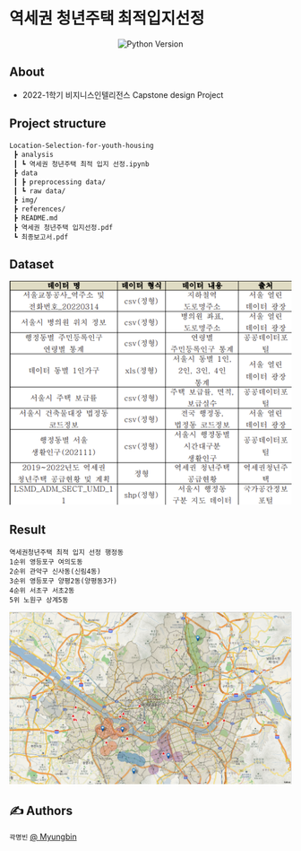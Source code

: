 # 역세권 청년주택 최적입지선정

<div align="center">
    
  ![Python Version](https://img.shields.io/badge/Python-3.8.10-blue)
</div>

##  About <a name = "about"></a>
- 2022-1학기 비지니스인텔리전스 Capstone design Project


##  Project structure

```
Location-Selection-for-youth-housing
 ┣ analysis
 ┃ ┗ 역세권 청년주택 최적 입지 선정.ipynb
 ┣ data
 ┃ ┣ preprocessing data/
 ┃ ┗ raw data/
 ┣ img/
 ┣ references/
 ┣ README.md
 ┣ 역세권 청년주택 입지선정.pdf
 ┗ 최종보고서.pdf
```
##  Dataset  
<div>

![단락 텍스트](./img/data.png)
</div>

## Result

```
역세권청년주택 최적 입지 선정 행정동  
1순위 영등포구 여의도동  
2순위 관악구 신사동(신림4동)  
3순위 영등포구 양평2동(양평동3가)  
4순위 서초구 서초2동  
5위 노원구 상계5동
```
<div align=center>

![단락 텍스트](./img/final_buffer.png)
</div>


##  ✍️ Authors
 ``곽명빈`` [@ Myungbin](https://github.com/Myungbin?tab=repositories)
